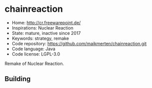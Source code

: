 # chainreaction

- Home: http://cr.freewarepoint.de/
- Inspirations: Nuclear Reaction
- State: mature, inactive since 2017
- Keywords: strategy, remake
- Code repository: https://github.com/maikmerten/chainreaction.git
- Code language: Java
- Code license: LGPL-3.0

Remake of Nuclear Reaction.

## Building
